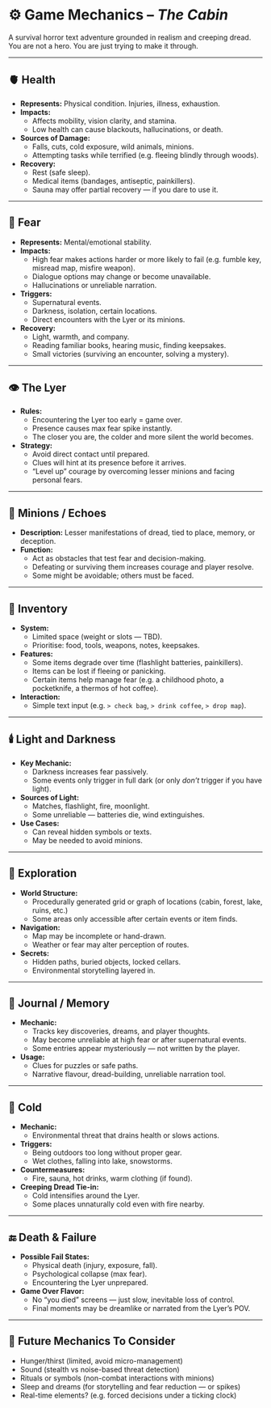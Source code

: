 
# ⚙️ Game Mechanics – *The Cabin*

A survival horror text adventure grounded in realism and creeping dread.  
You are not a hero. You are just trying to make it through.

---

## 🫀 Health

- **Represents:** Physical condition. Injuries, illness, exhaustion.
- **Impacts:**
  - Affects mobility, vision clarity, and stamina.
  - Low health can cause blackouts, hallucinations, or death.
- **Sources of Damage:**
  - Falls, cuts, cold exposure, wild animals, minions.
  - Attempting tasks while terrified (e.g. fleeing blindly through woods).
- **Recovery:**
  - Rest (safe sleep).
  - Medical items (bandages, antiseptic, painkillers).
  - Sauna may offer partial recovery — if you dare to use it.

---

## 🧠 Fear

- **Represents:** Mental/emotional stability.
- **Impacts:**
  - High fear makes actions harder or more likely to fail (e.g. fumble key, misread map, misfire weapon).
  - Dialogue options may change or become unavailable.
  - Hallucinations or unreliable narration.
- **Triggers:**
  - Supernatural events.
  - Darkness, isolation, certain locations.
  - Direct encounters with the Lyer or its minions.
- **Recovery:**
  - Light, warmth, and company.
  - Reading familiar books, hearing music, finding keepsakes.
  - Small victories (surviving an encounter, solving a mystery).

---

## 👁️ The Lyer

- **Rules:**
  - Encountering the Lyer too early = game over.
  - Presence causes max fear spike instantly.
  - The closer you are, the colder and more silent the world becomes.
- **Strategy:**
  - Avoid direct contact until prepared.
  - Clues will hint at its presence before it arrives.
  - “Level up” courage by overcoming lesser minions and facing personal fears.

---

## 👤 Minions / Echoes

- **Description:** Lesser manifestations of dread, tied to place, memory, or deception.
- **Function:**
  - Act as obstacles that test fear and decision-making.
  - Defeating or surviving them increases courage and player resolve.
  - Some might be avoidable; others must be faced.

---

## 🎒 Inventory

- **System:**
  - Limited space (weight or slots — TBD).
  - Prioritise: food, tools, weapons, notes, keepsakes.
- **Features:**
  - Some items degrade over time (flashlight batteries, painkillers).
  - Items can be lost if fleeing or panicking.
  - Certain items help manage fear (e.g. a childhood photo, a pocketknife, a thermos of hot coffee).
- **Interaction:**
  - Simple text input (e.g. `> check bag`, `> drink coffee`, `> drop map`).

---

## 🕯️ Light and Darkness

- **Key Mechanic:**
  - Darkness increases fear passively.
  - Some events only trigger in full dark (or only *don’t* trigger if you have light).
- **Sources of Light:**
  - Matches, flashlight, fire, moonlight.
  - Some unreliable — batteries die, wind extinguishes.
- **Use Cases:**
  - Can reveal hidden symbols or texts.
  - May be needed to avoid minions.

---

## 🧭 Exploration

- **World Structure:**
  - Procedurally generated grid or graph of locations (cabin, forest, lake, ruins, etc.)
  - Some areas only accessible after certain events or item finds.
- **Navigation:**
  - Map may be incomplete or hand-drawn.
  - Weather or fear may alter perception of routes.
- **Secrets:**
  - Hidden paths, buried objects, locked cellars.
  - Environmental storytelling layered in.

---

## 📝 Journal / Memory

- **Mechanic:**
  - Tracks key discoveries, dreams, and player thoughts.
  - May become unreliable at high fear or after supernatural events.
  - Some entries appear mysteriously — not written by the player.
- **Usage:**
  - Clues for puzzles or safe paths.
  - Narrative flavour, dread-building, unreliable narration tool.

---

## 🧊 Cold

- **Mechanic:**
  - Environmental threat that drains health or slows actions.
- **Triggers:**
  - Being outdoors too long without proper gear.
  - Wet clothes, falling into lake, snowstorms.
- **Countermeasures:**
  - Fire, sauna, hot drinks, warm clothing (if found).
- **Creeping Dread Tie-in:**
  - Cold intensifies around the Lyer.
  - Some places unnaturally cold even with fire nearby.

---

## 🔚 Death & Failure

- **Possible Fail States:**
  - Physical death (injury, exposure, fall).
  - Psychological collapse (max fear).
  - Encountering the Lyer unprepared.
- **Game Over Flavor:**
  - No “you died” screens — just slow, inevitable loss of control.
  - Final moments may be dreamlike or narrated from the Lyer’s POV.

---

## 🎯 Future Mechanics To Consider

- Hunger/thirst (limited, avoid micro-management)
- Sound (stealth vs noise-based threat detection)
- Rituals or symbols (non-combat interactions with minions)
- Sleep and dreams (for storytelling and fear reduction — or spikes)
- Real-time elements? (e.g. forced decisions under a ticking clock)